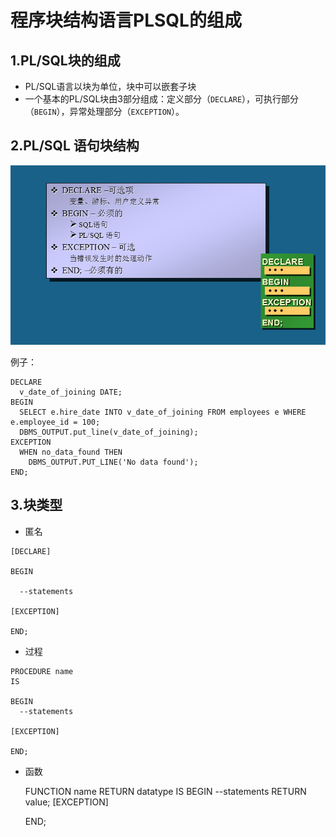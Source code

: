 #	程序块结构语言PLSQL的组成
##	1.PL/SQL块的组成
*	PL/SQL语言以块为单位，块中可以嵌套子块
*	一个基本的PL/SQL块由3部分组成：定义部分（`DECLARE`），可执行部分（`BEGIN`），异常处理部分（`EXCEPTION`）。

##	2.PL/SQL 语句块结构
![PL/SQL 语句块结构](https://github.com/xuanbo/oracle_study/raw/master/PL_SQL/png/2/PL_SQL_Lan_structure.PNG)

例子：

    DECLARE
      v_date_of_joining DATE;
    BEGIN
      SELECT e.hire_date INTO v_date_of_joining FROM employees e WHERE e.employee_id = 100;
      DBMS_OUTPUT.put_line(v_date_of_joining);
    EXCEPTION
      WHEN no_data_found THEN
        DBMS_OUTPUT.PUT_LINE('No data found');
    END;

##	3.块类型
*	匿名


```
[DECLARE]

BEGIN

  --statements

[EXCEPTION]

END;
```


*	过程


```
PROCEDURE name
IS

BEGIN
  --statements

[EXCEPTION]

END;
```


*	函数


    FUNCTION name
    RETURN datatype
    IS
    BEGIN
      --statements
      RETURN value;
    [EXCEPTION]

    END;
